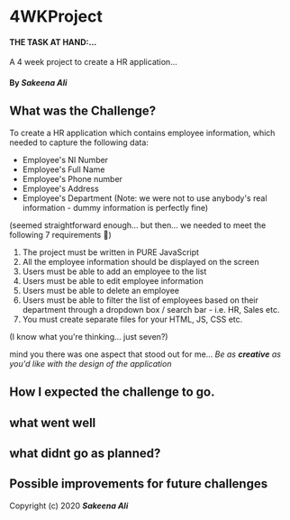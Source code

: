 # 4WKProject

#### THE TASK AT HAND:... 
A 4 week project to create a HR application...

#### By _**Sakeena Ali**_

## What was the Challenge?
To create a HR application which contains employee information, which needed to capture the following data:

- Employee's NI Number
- Employee's Full Name
- Employee's Phone number
- Employee's Address
- Employee's Department
 (Note: we were not to use anybody's real information - dummy information is perfectly fine)
 
 (seemed straightforward enough... but then... we needed to meet the following 7 requirements 👀)
 
1. The project must be written in PURE JavaScript 
2. All the employee information should be displayed on the screen
3. Users must be able to add an employee to the list 
4. Users must be able to edit employee information 
5. Users must be able to delete an employee 
6. Users must be able to filter the list of employees based on their department through a dropdown box / search bar - i.e. HR, Sales etc. 
7. You must create separate files for your HTML, JS, CSS etc.

(I know what you're thinking... just seven?)

mind you there was one aspect that stood out for me... *Be as **creative** as you'd like with the design of the application*

## How I expected the challenge to go.


## what went well




## what didnt go as planned?


## Possible improvements for future challenges



Copyright (c) 2020 **_Sakeena Ali_**

